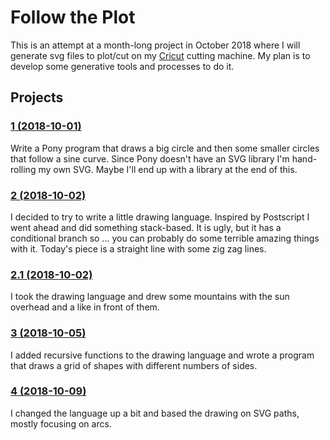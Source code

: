 # Follow the Plot

This is an attempt at a month-long project in October 2018 where I
will generate svg files to plot/cut on
my [Cricut](https://home.cricut.com/) cutting machine. My plan is to
develop some generative tools and processes to do it.

## Projects

### [1 (2018-10-01)](1)

Write a Pony program that draws a big circle and then some smaller
circles that follow a sine curve. Since Pony doesn't have an SVG
library I'm hand-rolling my own SVG. Maybe I'll end up with a library
at the end of this.

### [2 (2018-10-02)](2)

I decided to try to write a little drawing language. Inspired by
Postscript I went ahead and did something stack-based. It is ugly, but
it has a conditional branch so ... you can probably do some terrible
amazing things with it. Today's piece is a straight line with some zig
zag lines.

### [2.1 (2018-10-02)](2.1)

I took the drawing language and drew some mountains with the sun
overhead and a like in front of them.

### [3 (2018-10-05)](3)

I added recursive functions to the drawing language and wrote a
program that draws a grid of shapes with different numbers of sides.

### [4 (2018-10-09)](4)

I changed the language up a bit and based the drawing on SVG paths,
mostly focusing on arcs.
